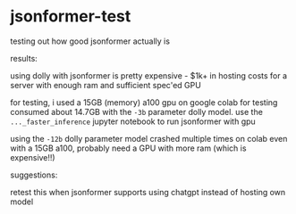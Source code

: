 # jsonformer-test

testing out how good jsonformer actually is

results: 

using dolly with jsonformer is pretty expensive - $1k+ in hosting costs for a server with enough ram and sufficient spec'ed GPU

for testing, i used a 15GB (memory) a100 gpu on google colab for testing consumed about 14.7GB with the `-3b` parameter dolly model. use the `..._faster_inference` jupyter notebook to run jsonformer with gpu

using the `-12b` dolly parameter model crashed multiple times on colab even with a 15GB a100, probably need a GPU with more ram (which is expensive!!)

suggestions: 

retest this when jsonformer supports using chatgpt instead of hosting own model
